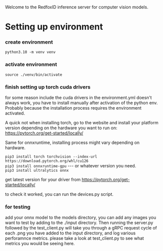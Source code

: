Welcome to the RedfoxID inference server for computer vision models.
# Setting up environment

### create environment
`python3.10 -m venv venv`

### activate environment
`source ./venv/bin/activate`

### finish setting up torch cuda drivers
for some reason include the cuda drivers in the environment.yml doesn't always work, you have to install manually after activation of the python env. Probably because the installation process requires the environment activated.

A quick not when installing torch, go to the website and install your platform version depending on the hardware you want to run on: https://pytorch.org/get-started/locally/

Same for onnxruntime, installing process might vary depending on hardware.

`pip3 install torch torchvision --index-url https://download.pytorch.org/whl/cu126`  
`pip3 install onnxruntime-gpu` --- or whatever version you need.  
`pip3 install ultralytics onnx`

get latest version for your driver from https://pytorch.org/get-started/locally/

to check it worked, you can run the devices.py script.

### for testing
add your onnx model to the models directory, you can add any images you want to test by adding to the ./input directory. Then running the server.py followed by the test_client.py will take you through a gRPC request cycle of each .png you have added to the input directory, and log various perforamnce metrics. please take a look at test_client.py to see what metrics you would be seeing here. 
